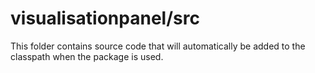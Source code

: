 # visualisationpanel/src

This folder contains source code that will automatically be added to the classpath when
the package is used.
